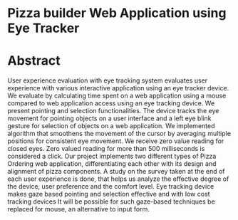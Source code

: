 # Pizza builder Web Application using Eye Tracker
# Abstract
  User experience evaluation with eye tracking system evaluates user experience with various interactive application using an eye tracker device. We evaluate by calculating time spent on a web application using a mouse compared to web application access using an eye tracking device. We present pointing and selection functionalities.
  The device tracks the eye movement for pointing objects on a user interface and a left eye blink gesture for selection of objects on a web application. We implemented algorithm that smoothens the movement of the cursor by averaging multiple positions for consistent eye movement. We receive zero value reading for closed eyes. Zero valued reading for more than 500 milliseconds is considered a click.
  Our project implements two different types of Pizza Ordering web application, differentiating each other with its design and alignment of pizza components. A study on the survey taken at the end of each user experience is done, that helps us analyze the effective degree of the device, user preference and the comfort level. Eye tracking device makes gaze based pointing and selection effective and with low cost tracking devices It will be possible for such gaze-based techniques be replaced for mouse, an alternative to input form.
